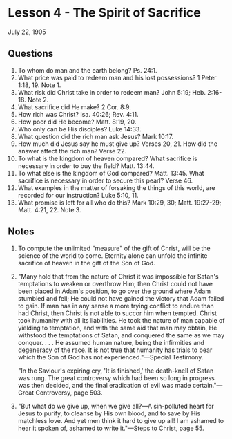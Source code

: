 # Lesson 4 - The Spirit of Sacrifice

July 22, 1905

## Questions

1. To whom do man and the earth belong? Ps. 24:1.
2. What price was paid to redeem man and his lost possessions? 1 Peter 1:18, 19. Note 1.
3. What risk did Christ take in order to redeem man? John 5:19; Heb. 2:16-18. Note 2.
4. What sacrifice did He make? 2 Cor. 8:9.
5. How rich was Christ? Isa. 40:26; Rev. 4:11.
6. How poor did He become? Matt. 8:19, 20.
7. Who only can be His disciples? Luke 14:33.
8. What question did the rich man ask Jesus? Mark 10:17.
9. How much did Jesus say he must give up? Verses 20, 21. How did the answer affect the rich man? Verse 22.
10. To what is the kingdom of heaven compared? What sacrifice is necessary in order to buy the field? Matt. 13:44.
11. To what else is the kingdom of God compared? Matt. 13:45. What sacrifice is necessary in order to secure this pearl? Verse 46.
12. What examples in the matter of forsaking the things of this world, are recorded for our instruction? Luke 5:10, 11.
13. What promise is left for all who do this? Mark 10:29, 30; Matt. 19:27-29; Matt. 4:21, 22. Note 3.

## Notes

1. To compute the unlimited "measure" of the gift of Christ, will be the science of the world to come. Eternity alone can unfold the infinite sacrifice of heaven in the gift of the Son of God.

2. "Many hold that from the nature of Christ it was impossible for Satan's temptations to weaken or overthrow Him; then Christ could not have been placed in Adam's position, to go over the ground where Adam stumbled and fell; He could not have gained the victory that Adam failed to gain. If man has in any sense a more trying conflict to endure than had Christ, then Christ is not able to succor him when tempted. Christ took humanity with all its liabilities. He took the nature of man capable of yielding to temptation, and with the same aid that man may obtain, He withstood the temptations of Satan, and conquered the same as we may conquer. . . . He assumed human nature, being the infirmities and degeneracy of the race. It is not true that humanity has trials to bear which the Son of God has not experienced."—Special Testimony.

   "In the Saviour's expiring cry, 'It is finished,' the death-knell of Satan was rung. The great controversy which had been so long in progress was then decided, and the final eradication of evil was made certain."—Great Controversy, page 503.

3. "But what do we give up, when we give all?—A sin-polluted heart for Jesus to purify, to cleanse by His own blood, and to save by His matchless love. And yet men think it hard to give up all! I am ashamed to hear it spoken of, ashamed to write it."—Steps to Christ, page 55.
